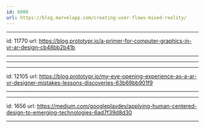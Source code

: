 ```yaml
---
id: 6000
url: https://blog.marvelapp.com/creating-user-flows-mixed-reality/
---
```


---
id: 11770
url: https://blog.prototypr.io/a-primer-for-computer-graphics-in-vr-ar-design-cb48bb2b41b

---


---


---
id: 12105
url: https://blog.prototypr.io/my-eye-opening-experience-as-a-ar-vr-designer-mistakes-lessons-discoveries-63b69bb901f9

---

---
id: 1656
url: https://medium.com/googleplaydev/applying-human-centered-design-to-emerging-technologies-6ad7f39d8d30

---



